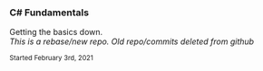 ### C# Fundamentals
Getting the basics down.</br>
<em>This is a rebase/new repo. Old repo/commits deleted from github</em>
<p><small>Started February 3rd, 2021</small></p>
